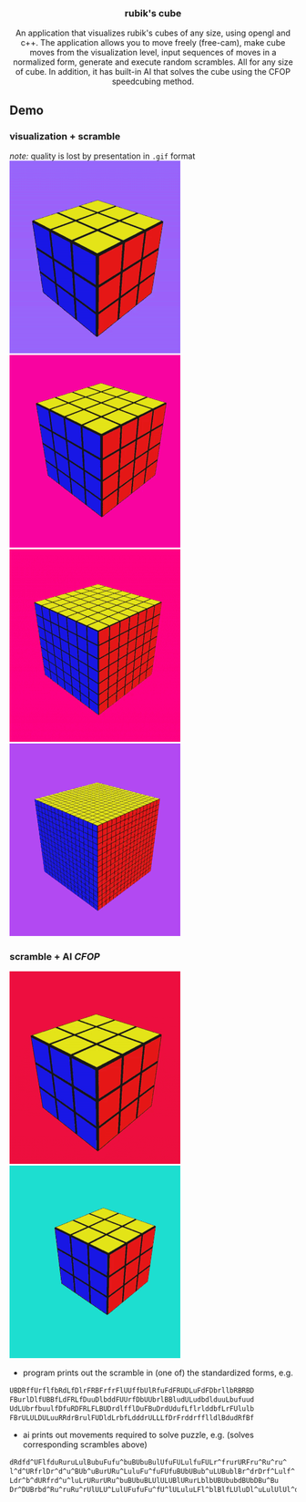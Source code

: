 <br/>
<p align="center">
  <h3 align="center">rubik's cube</h3>
  <p align="center">
   An application that visualizes rubik's cubes of any size, using opengl and c++. The application allows you to move freely (free-cam), make cube moves from the visualization level, input sequences of moves in a normalized form, generate and execute random scrambles. All for any size of cube. In addition, it has built-in AI that solves the cube using the CFOP speedcubing method.
  </p>
</p>

## Demo
### visualization + scramble
_note:_ quality is lost by presentation in `.gif` format
![r3](demo/r3.gif)
![r4](demo/r4.gif)
![r7](demo/r7.gif)
![r16](demo/r16.gif)

### scramble + AI _CFOP_
![r3.1](demo/r3.1.gif)
![r3.2](demo/r3.2.gif)
- program prints out the scramble in (one of) the standardized forms, e.g.
```
UBDRffUrflfbRdLfDlrFRBFrfrFlUUffbUlRfuFdFRUDLuFdFDbrllbRBRBD
FBurlDlfUBBfLdFRLfDuuDlbddFUUrfDbUUbrlBBludULudbdlduuLbufuud
UdLUbrfbuulfDfuRDFRLFLBUDrdlfflDuFBuDrdUdufLflrlddbfLrFUlulb
FBrULULDULuuRRdrBrulFUDldLrbfLdddrULLLfDrFrddrfflldlBdudRfBf
```
- ai prints out movements required to solve puzzle, e.g. (solves corresponding scrambles above)
```
dRdfd^UFlfduRuruLulBubuFufu^buBUbuBulUfuFULulfuFULr^frurURFru^Ru^ru^
l^d^URfrlDr^d^u^BUb^uBurURu^LuluFu^fuFUfuBUbUBub^uLUBublBr^drDrf^Lulf^
Ldr^b^dURfrd^u^luLrURurURu^buBUbuBLUlULUBlURurLblbUBUbubdBUbDBu^Bu
Dr^DUBrbd^Ru^ruRu^rUlULU^LulUFufuFu^fU^lULuluLFl^blBlfLUluDl^uLulUlUl^du
```

